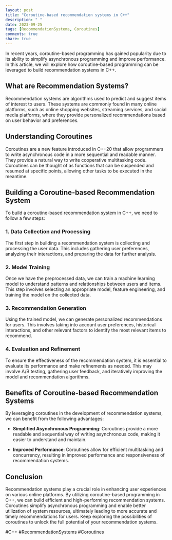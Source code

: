 ```yaml
---
layout: post
title: "Coroutine-based recommendation systems in C++"
description: " "
date: 2023-09-25
tags: [RecommendationSystems, Coroutines]
comments: true
share: true
---
```


In recent years, coroutine-based programming has gained popularity due to its ability to simplify asynchronous programming and improve performance. In this article, we will explore how coroutine-based programming can be leveraged to build recommendation systems in C++.

## What are Recommendation Systems?

Recommendation systems are algorithms used to predict and suggest items of interest to users. These systems are commonly found in many online platforms, such as online shopping websites, streaming services, and social media platforms, where they provide personalized recommendations based on user behavior and preferences.

## Understanding Coroutines

Coroutines are a new feature introduced in C++20 that allow programmers to write asynchronous code in a more sequential and readable manner. They provide a natural way to write cooperative multitasking code. Coroutines can be thought of as functions that can be suspended and resumed at specific points, allowing other tasks to be executed in the meantime.

## Building a Coroutine-based Recommendation System

To build a coroutine-based recommendation system in C++, we need to follow a few steps:

### 1. Data Collection and Processing

The first step in building a recommendation system is collecting and processing the user data. This includes gathering user preferences, analyzing their interactions, and preparing the data for further analysis.

### 2. Model Training

Once we have the preprocessed data, we can train a machine learning model to understand patterns and relationships between users and items. This step involves selecting an appropriate model, feature engineering, and training the model on the collected data.

### 3. Recommendation Generation

Using the trained model, we can generate personalized recommendations for users. This involves taking into account user preferences, historical interactions, and other relevant factors to identify the most relevant items to recommend.

### 4. Evaluation and Refinement

To ensure the effectiveness of the recommendation system, it is essential to evaluate its performance and make refinements as needed. This may involve A/B testing, gathering user feedback, and iteratively improving the model and recommendation algorithms.

## Benefits of Coroutine-based Recommendation Systems

By leveraging coroutines in the development of recommendation systems, we can benefit from the following advantages:

- **Simplified Asynchronous Programming**: Coroutines provide a more readable and sequential way of writing asynchronous code, making it easier to understand and maintain.

- **Improved Performance**: Coroutines allow for efficient multitasking and concurrency, resulting in improved performance and responsiveness of recommendation systems.

## Conclusion

Recommendation systems play a crucial role in enhancing user experiences on various online platforms. By utilizing coroutine-based programming in C++, we can build efficient and high-performing recommendation systems. Coroutines simplify asynchronous programming and enable better utilization of system resources, ultimately leading to more accurate and timely recommendations for users. Keep exploring the possibilities of coroutines to unlock the full potential of your recommendation systems.

#C++ #RecommendationSystems #Coroutines